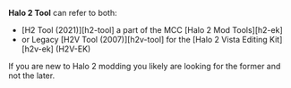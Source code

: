 **Halo 2 Tool** can refer to both:
* [H2 Tool (2021)][h2-tool] a part of the MCC [Halo 2 Mod Tools][h2-ek]
* or Legacy [H2V Tool (2007)][h2v-tool] for the [Halo 2 Vista Editing Kit][h2v-ek] (H2V-EK)

If you are new to Halo 2 modding you likely are looking for the former and not the later.